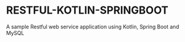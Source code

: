 # RESTFUL-KOTLIN-SPRINGBOOT
A sample Restful web service application using Kotlin, Spring Boot and MySQL
